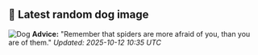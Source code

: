## 🐶 Latest random dog image
![Dog](https://images.dog.ceo/breeds/pembroke/n02113023_5122.jpg)
**Advice:** "Remember that spiders are more afraid of you, than you are of them."
*Updated: 2025-10-12 10:35 UTC*
